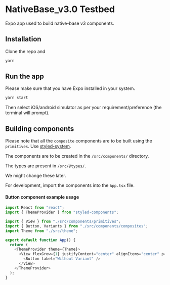# NativeBase_v3.0 Testbed

Expo app used to build native-base v3 components.

## Installation

Clone the repo and

```bash
yarn
```

## Run the app

Please make sure that you have Expo installed in your system.

```bash
yarn start
```

Then select iOS/android simulator as per your requirement/preference (the terminal will prompt).

## Building components

Please note that all the `composite` components are to be built using the `primitives`. Use [styled-system](https://styled-system.com/getting-started).

The components are to be created in the
`/src/components/` directory.

The types are present in
`/src/@types/`.

We might change these later.

For development, import the components into the `App.tsx` file.

#### Button component example usage

```js
import React from "react";
import { ThemeProvider } from "styled-components";

import { View } from "./src/components/primitives";
import { Button, Variants } from "./src/components/composites";
import Theme from "./src/theme";

export default function App() {
  return (
    <ThemeProvider theme={Theme}>
      <View flexGrow={1} justifyContent="center" alignItems="center" p={3}>
        <Button label="Without Variant" />
      </View>
    </ThemeProvider>
  );
}
```
